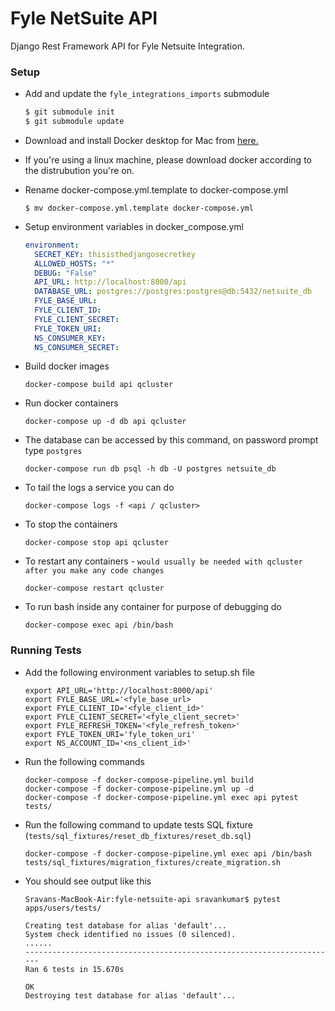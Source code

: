 # Fyle NetSuite API
Django Rest Framework API for Fyle Netsuite Integration.


### Setup

* Add and update the `fyle_integrations_imports` submodule
    ```bash
    $ git submodule init
    $ git submodule update
    ```

* Download and install Docker desktop for Mac from [here.](https://www.docker.com/products/docker-desktop)

* If you're using a linux machine, please download docker according to the distrubution you're on.

* Rename docker-compose.yml.template to docker-compose.yml

    ```
    $ mv docker-compose.yml.template docker-compose.yml
    ```
  
* Setup environment variables in docker_compose.yml

    ```yaml
    environment: 
      SECRET_KEY: thisisthedjangosecretkey
      ALLOWED_HOSTS: "*"
      DEBUG: "False"
      API_URL: http://localhost:8000/api
      DATABASE_URL: postgres://postgres:postgres@db:5432/netsuite_db
      FYLE_BASE_URL: 
      FYLE_CLIENT_ID: 
      FYLE_CLIENT_SECRET: 
      FYLE_TOKEN_URI: 
      NS_CONSUMER_KEY:
      NS_CONSUMER_SECRET:
   ```
  
* Build docker images

    ```
    docker-compose build api qcluster
    ```

* Run docker containers

    ```
    docker-compose up -d db api qcluster
    ```

* The database can be accessed by this command, on password prompt type `postgres`

    ```
    docker-compose run db psql -h db -U postgres netsuite_db
    ```

* To tail the logs a service you can do
    
    ```
    docker-compose logs -f <api / qcluster>
    ```

* To stop the containers

    ```
    docker-compose stop api qcluster
    ```

* To restart any containers - `would usually be needed with qcluster after you make any code changes`

    ```
    docker-compose restart qcluster
    ```

* To run bash inside any container for purpose of debugging do

    ```
    docker-compose exec api /bin/bash
    ```
 
### Running Tests

* Add the following environment variables to setup.sh file

    ```
    export API_URL='http://localhost:8000/api'
    export FYLE_BASE_URL='<fyle_base_url>
    export FYLE_CLIENT_ID='<fyle_client_id>'
    export FYLE_CLIENT_SECRET='<fyle_client_secret>'
    export FYLE_REFRESH_TOKEN='<fyle_refresh_token>'
    export FYLE_TOKEN_URI='fyle_token_uri'
    export NS_ACCOUNT_ID='<ns_client_id>'
    ```
* Run the following commands

    ```
    docker-compose -f docker-compose-pipeline.yml build
    docker-compose -f docker-compose-pipeline.yml up -d
    docker-compose -f docker-compose-pipeline.yml exec api pytest tests/
    ```

* Run the following command to update tests SQL fixture (`tests/sql_fixtures/reset_db_fixtures/reset_db.sql`)
    ```
    docker-compose -f docker-compose-pipeline.yml exec api /bin/bash tests/sql_fixtures/migration_fixtures/create_migration.sh 
    ```

* You should see output like this

    ```
    Sravans-MacBook-Air:fyle-netsuite-api sravankumar$ pytest apps/users/tests/

    Creating test database for alias 'default'...
    System check identified no issues (0 silenced).
    ......
    ----------------------------------------------------------------------
    Ran 6 tests in 15.670s

    OK
    Destroying test database for alias 'default'...
    ```
